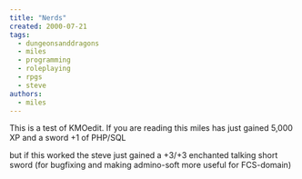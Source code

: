 ```yaml
---
title: "Nerds"
created: 2000-07-21
tags: 
  - dungeonsanddragons
  - miles
  - programming
  - roleplaying
  - rpgs
  - steve
authors: 
  - miles
---
```


This is a test of KMOedit. If you are reading this miles has just gained 5,000 XP and a sword +1 of PHP/SQL

but if this worked the steve just gained a +3/+3 enchanted talking short sword (for bugfixing and making admino-soft more useful for FCS-domain)
